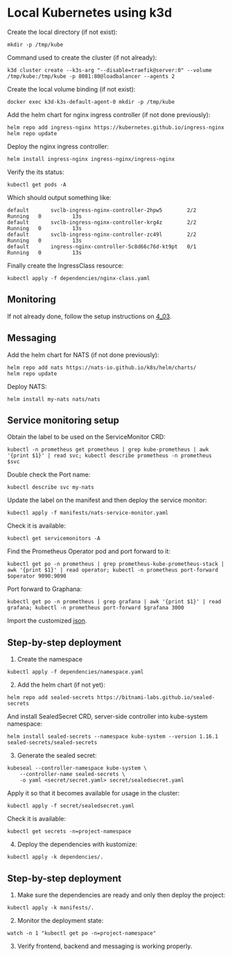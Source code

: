 # Local Kubernetes using k3d
Create the local directory (if not exist):
```
mkdir -p /tmp/kube
```
Command used to create the cluster (if not already):
```
k3d cluster create --k3s-arg "--disable=traefik@server:0" --volume /tmp/kube:/tmp/kube -p 8081:80@loadbalancer --agents 2
```
Create the local volume binding (if not exist):
```
docker exec k3d-k3s-default-agent-0 mkdir -p /tmp/kube
```
Add the helm chart for nginx ingress controller (if not done previously):
```
helm repo add ingress-nginx https://kubernetes.github.io/ingress-nginx
helm repo update
```
Deploy the nginx ingress controller:
```
helm install ingress-nginx ingress-nginx/ingress-nginx
```
Verify the its status:
```
kubectl get pods -A
```
Which should output something like:
```
default       svclb-ingress-nginx-controller-2hpw5        2/2     Running   0          13s
default       svclb-ingress-nginx-controller-krg4z        2/2     Running   0          13s
default       svclb-ingress-nginx-controller-zc49l        2/2     Running   0          13s
default       ingress-nginx-controller-5c8d66c76d-kt9pt   0/1     Running   0          13s
```
Finally create the IngressClass resource:
```
kubectl apply -f dependencies/nginx-class.yaml
```

## Monitoring
If not already done, follow the setup instructions on [4_03](../4_03/README.md).

## Messaging
Add the helm chart for NATS (if not done previously):
```
helm repo add nats https://nats-io.github.io/k8s/helm/charts/
helm repo update
```
Deploy NATS:
```
helm install my-nats nats/nats
```

## Service monitoring setup
Obtain the label to be used on the ServiceMonitor CRD:
```
kubectl -n prometheus get prometheus | grep kube-prometheus | awk '{print $1}' | read svc; kubectl describe prometheus -n prometheus $svc
```
Double check the Port name:
```
kubectl describe svc my-nats
```
Update the label on the manifest and then deploy the service monitor:
```
kubectl apply -f manifests/nats-service-monitor.yaml
```
Check it is available:
```
kubectl get servicemonitors -A
```
Find the Prometheus Operator pod and port forward to it:
```
kubectl get po -n prometheus | grep prometheus-kube-prometheus-stack | awk '{print $1}' | read operator; kubectl -n prometheus port-forward $operator 9090:9090
```
Port forward to Graphana:
```
kubectl get po -n prometheus | grep grafana | awk '{print $1}' | read grafana; kubectl -n prometheus port-forward $grafana 3000
```
Import the customized [json](./prometheus-graphana-exporter/import.json).

## Step-by-step deployment
1. Create the namespace
```
kubectl apply -f dependencies/namespace.yaml
```
2. Add the helm chart (if not yet):
```
helm repo add sealed-secrets https://bitnami-labs.github.io/sealed-secrets
```
And install SealedSecret CRD, server-side controller into kube-system namespace:
```
helm install sealed-secrets --namespace kube-system --version 1.16.1 sealed-secrets/sealed-secrets
```
3. Generate the sealed secret:
```
kubeseal --controller-namespace kube-system \
    --controller-name sealed-secrets \
    -o yaml <secret/secret.yaml> secret/sealedsecret.yaml
```
Apply it so that it becomes available for usage in the cluster:
```
kubectl apply -f secret/sealedsecret.yaml
```
Check it is available:
```
kubectl get secrets -n=project-namespace
```
4. Deploy the dependencies with kustomize:
```
kubectl apply -k dependencies/.
```

## Step-by-step deployment
1. Make sure the dependencies are ready and only then deploy the project:
```
kubectl apply -k manifests/.
```
2. Monitor the deployment state:
```
watch -n 1 "kubectl get po -n=project-namespace"
```
3. Verify frontend, backend and messaging is working properly.